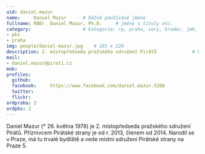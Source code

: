 ```yaml
---
uid: daniel.mazur
name:     Daniel Mazur  	# běžně používáné jméno
fullname: RNDr. Daniel Mazur, Ph.D.  	# jméno s tituly etc.
category:                 	# kategorie: rp, praha, vary, hradec, jmk, senat
- pks
- praha
img: people/daniel-mazur.jpg    # 165 x 220
description: 2. místopředseda pražského sdružení Pirátů            	# kratký popis, max 160 znaků
mail:
- daniel.mazur@pirati.cz
mob:			  
profiles:
  github:     
  facebook: 	https://www.facebook.com/daniel.mazur.5268
  twitter: 		
  flickr:
ordpraha: 2	
ordpks: 2
---
```


Daniel Mazur (* 26. května 1978) je 2. místopředseda pražského sdružení Pirátů. Příznivcem Pirátské strany je od r. 2013, členem od 2014. Narodil se v Praze, má tu trvalé bydliště a vede místní sdružení Pirátské strany na Praze 5.
